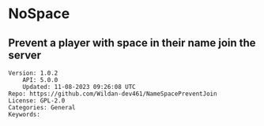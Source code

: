 # NoSpace
## Prevent a player with space in their name join the server
```properties
Version: 1.0.2
    API: 5.0.0
    Updated: 11-08-2023 09:26:08 UTC
Repo: https://github.com/Wildan-dev461/NameSpacePreventJoin
License: GPL-2.0
Categories: General
Keywords: 
```